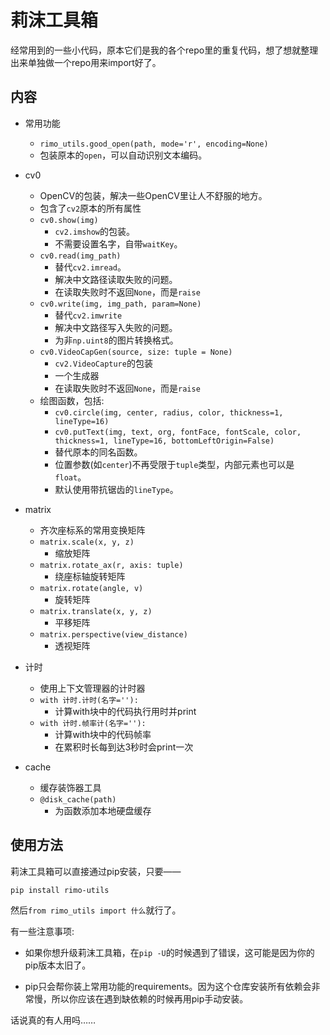 # 莉沫工具箱

经常用到的一些小代码，原本它们是我的各个repo里的重复代码，想了想就整理出来单独做一个repo用来import好了。

## 内容

+ 常用功能
    - `rimo_utils.good_open(path, mode='r', encoding=None)`
    - 包装原本的`open`，可以自动识别文本编码。

+ cv0
    - OpenCV的包装，解决一些OpenCV里让人不舒服的地方。
    - 包含了`cv2`原本的所有属性
    - `cv0.show(img)`
        - `cv2.imshow`的包装。
        - 不需要设置名字，自带`waitKey`。
    - `cv0.read(img_path)`
        - 替代`cv2.imread`。
        - 解决中文路径读取失败的问题。
        - 在读取失败时不返回`None`，而是`raise`
    - `cv0.write(img, img_path, param=None)`
        - 替代`cv2.imwrite`
        - 解决中文路径写入失败的问题。
        - 为非`np.uint8`的图片转换格式。
    - `cv0.VideoCapGen(source, size: tuple = None)`
        - `cv2.VideoCapture`的包装
        - 一个生成器
        - 在读取失败时不返回`None`，而是`raise`
    - 绘图函数，包括: 
        - `cv0.circle(img, center, radius, color, thickness=1, lineType=16)` 
        - `cv0.putText(img, text, org, fontFace, fontScale, color, thickness=1, lineType=16, bottomLeftOrigin=False)`
        - 替代原本的同名函数。
        - 位置参数(如`center`)不再受限于`tuple`类型，内部元素也可以是`float`。
        - 默认使用带抗锯齿的`lineType`。

+ matrix
    - 齐次座标系的常用变换矩阵
    - `matrix.scale(x, y, z)`
        - 缩放矩阵
    - `matrix.rotate_ax(r, axis: tuple)`
        - 绕座标轴旋转矩阵
    - `matrix.rotate(angle, v)`
        - 旋转矩阵
    - `matrix.translate(x, y, z)`
        - 平移矩阵
    - `matrix.perspective(view_distance)`
        - 透视矩阵

+ 计时
    - 使用上下文管理器的计时器
    - `with 计时.计时(名字=''):`
        - 计算with块中的代码执行用时并print
    - `with 计时.帧率计(名字=''):`
        - 计算with块中的代码帧率
        - 在累积时长每到达3秒时会print一次

+ cache
    - 缓存装饰器工具
    - `@disk_cache(path)`
        - 为函数添加本地硬盘缓存

## 使用方法

莉沫工具箱可以直接通过pip安装，只要——

```bash
pip install rimo-utils
```

然后`from rimo_utils import 什么`就行了。

有一些注意事项: 

+ 如果你想升级莉沫工具箱，在`pip -U`的时候遇到了错误，这可能是因为你的pip版本太旧了。

+ pip只会帮你装上常用功能的requirements。因为这个仓库安装所有依赖会非常慢，所以你应该在遇到缺依赖的时候再用pip手动安装。


话说真的有人用吗……


